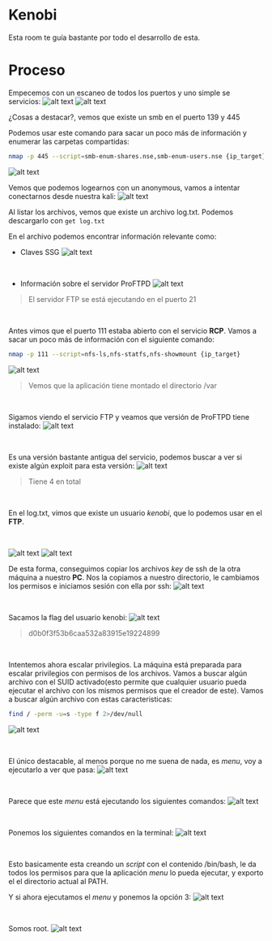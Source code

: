 # Kenobi

Esta room te guía bastante por todo el desarrollo de esta.

# Proceso

Empecemos con un escaneo de todos los puertos y uno simple se servicios:
![alt text](img/image.png)
![alt text](img/image-1.png)
<br>

¿Cosas a destacar?, vemos que existe un smb en el puerto 139 y 445

Podemos usar este comando para sacar un poco más de información y enumerar las carpetas compartidas:

```bash
nmap -p 445 --script=smb-enum-shares.nse,smb-enum-users.nse {ip_target}
```

![alt text](img/image-2.png)
<br>

Vemos que podemos logearnos con un anonymous, vamos a intentar conectarnos desde nuestra kali:
![alt text](img/image-3.png)
<br>

Al listar los archivos, vemos que existe un archivo log.txt. Podemos descargarlo con `get log.txt`

En el archivo podemos encontrar información relevante como:

- Claves SSG
![alt text](img/image-4.png)

<br>

- Información sobre el servidor ProFTPD
![alt text](img/image-5.png)
> El servidor FTP se está ejecutando en el puerto 21

<br>

Antes vimos que el puerto 111 estaba abierto con el servicio **RCP**. Vamos a sacar un poco más de información con el siguiente comando:

```bash
nmap -p 111 --script=nfs-ls,nfs-statfs,nfs-showmount {ip_target}
```

![alt text](img/image-6.png)
> Vemos que la aplicación tiene montado el directorio /var

<br>

Sigamos viendo el servicio FTP y veamos que versión de ProFTPD tiene instalado:
![alt text](img/image-7.png)

<br>

Es una versión bastante antigua del servicio, podemos buscar a ver si existe algún exploit para esta versión:
![alt text](img/image-8.png)
> Tiene 4 en total

<br>

En el log.txt, vimos que existe un usuario *kenobi*, que lo podemos usar en el **FTP**.

<br>

![alt text](img/image-9.png)
![alt text](img/image-10.png)

De esta forma, conseguimos copiar los archivos *key* de ssh de la otra máquina a nuestro **PC**.
Nos la copiamos a nuestro directorio, le cambiamos los permisos e iniciamos sesión con ella por ssh:
![alt text](img/image-11.png)

<br>

Sacamos la flag del usuario kenobi:
![alt text](img/image-12.png)
> d0b0f3f53b6caa532a83915e19224899

<br>

Intentemos ahora escalar privilegios. La máquina está preparada para escalar privilegios con permisos de los archivos. Vamos a buscar algún archivo con el SUID activado(esto permite que cualquier usuario pueda ejecutar el archivo con los mismos permisos que el creador de este). Vamos a buscar algún archivo con estas caracteristicas:
```bash
find / -perm -u=s -type f 2>/dev/null
```

![alt text](img/image-14.png)

<br>

El único destacable, al menos porque no me suena de nada, es *menu*, voy a ejecutarlo a ver que pasa:
![alt text](img/image-15.png)

<br>

Parece que este *menu* está ejecutando los siguientes comandos:
![alt text](img/image-16.png)

<br>

Ponemos los siguientes comandos en la terminal:
![alt text](img/image-17.png)

<br>

Esto basicamente esta creando un *script* con el contenido /bin/bash, le da todos los permisos para que la aplicación *menu* lo pueda ejecutar, y exporto el el directorio actual al PATH.

Y si ahora ejecutamos el *menu* y ponemos la opción 3:
![alt text](img/image-18.png)

<br>

Somos root.
![alt text](img/image-19.png)
